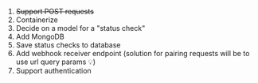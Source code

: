 1. ~~Support POST requests~~
2. Containerize
3. Decide on a model for a "status check"
4. Add MongoDB
5. Save status checks to database
6. Add webhook receiver endpoint (solution for pairing requests will be to use url query params 💡)
7. Support authentication